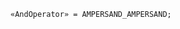 <!-- This file is generated automatically by infrastructure scripts. Please don't edit by hand. -->

```{ .ebnf .slang-ebnf #AndOperator }
«AndOperator» = AMPERSAND_AMPERSAND;
```
